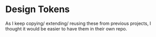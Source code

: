# Design Tokens

As I keep copying/ extending/ reusing these from previous projects, I thought it would be easier to have them in their own repo.
